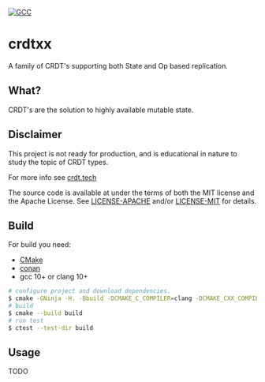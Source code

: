 [![GCC](https://github.com/moeryomenko/crdtpp/actions/workflows/cmake.yaml/badge.svg)](https://github.com/moeryomenko/crdtpp/actions/workflows/cmake.yaml)

# crdtxx

A family of CRDT's supporting both State and Op based replication.

## What?

CRDT's are the solution to highly available mutable state.

## Disclaimer

This project is not ready for production, and is educational in nature to study the topic of CRDT types.

For more info see [crdt.tech](https://crdt.tech/papers.html)

The source code is available at under the terms of both the MIT license and the Apache License.
See [LICENSE-APACHE](LICENSE-APACHE) and/or [LICENSE-MIT](LICENSE-MIT) for details.

## Build

For build you need:

- [CMake](https://cmake.org/download/)
- [conan](https://docs.conan.io/en/latest/installation.html)
- gcc 10+ or clang 10+

```sh
# configure project and download dependencies.
$ cmake -GNinja -H. -Bbuild -DCMAKE_C_COMPILER=clang -DCMAKE_CXX_COMPILER=clang++ -DCMAKE_BUILD_TYPE=Release
# build
$ cmake --build build
# run test
$ ctest --test-dir build
```

## Usage

TODO
